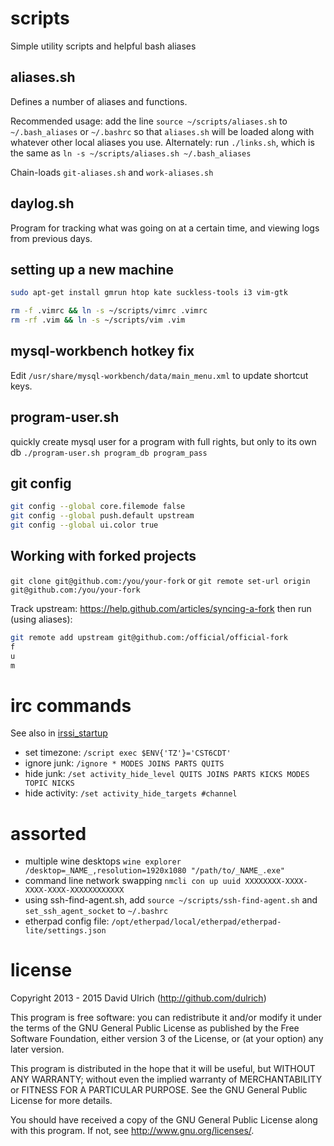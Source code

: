 # scripts

Simple utility scripts and helpful bash aliases


## aliases.sh

Defines a number of aliases and functions.

Recommended usage: add the line `source ~/scripts/aliases.sh` to `~/.bash_aliases`
or `~/.bashrc` so that `aliases.sh` will be loaded along with whatever other
local aliases you use. Alternately: run `./links.sh`, which is the same as
`ln -s ~/scripts/aliases.sh ~/.bash_aliases`

Chain-loads `git-aliases.sh` and `work-aliases.sh`


## daylog.sh

Program for tracking what was going on at a certain time, and viewing logs
from previous days.


## setting up a new machine

```bash
sudo apt-get install gmrun htop kate suckless-tools i3 vim-gtk

rm -f .vimrc && ln -s ~/scripts/vimrc .vimrc
rm -rf .vim && ln -s ~/scripts/vim .vim
```


## mysql-workbench hotkey fix

Edit `/usr/share/mysql-workbench/data/main_menu.xml` to update shortcut keys.


## program-user.sh

quickly create mysql user for a program with full rights, but only to its own db
`./program-user.sh program_db program_pass`


## git config
```bash
git config --global core.filemode false
git config --global push.default upstream
git config --global ui.color true
```


## Working with forked projects

`git clone git@github.com:/you/your-fork` or `git remote set-url origin git@github.com:/you/your-fork`

Track upstream: https://help.github.com/articles/syncing-a-fork then run (using aliases):
```bash
git remote add upstream git@github.com:/official/official-fork
f
u
m
```


# irc commands

See also in [irssi_startup](./irssi_startup)

* set timezone: `/script exec $ENV{'TZ'}='CST6CDT'`
* ignore junk: `/ignore * MODES JOINS PARTS QUITS`
* hide junk: `/set activity_hide_level QUITS JOINS PARTS KICKS MODES TOPIC NICKS`
* hide activity: `/set activity_hide_targets #channel`


# assorted

* multiple wine desktops `wine explorer /desktop=_NAME_,resolution=1920x1080 "/path/to/_NAME_.exe"`
* command line network swapping `nmcli con up uuid XXXXXXXX-XXXX-XXXX-XXXX-XXXXXXXXXXXX`
* using ssh-find-agent.sh, add `source ~/scripts/ssh-find-agent.sh` and `set_ssh_agent_socket` to `~/.bashrc`
* etherpad config file: `/opt/etherpad/local/etherpad/etherpad-lite/settings.json`


# license

Copyright 2013 - 2015  David Ulrich (http://github.com/dulrich)

This program is free software: you can redistribute it and/or modify
it under the terms of the GNU General Public License as published by
the Free Software Foundation, either version 3 of the License, or
(at your option) any later version.

This program is distributed in the hope that it will be useful,
but WITHOUT ANY WARRANTY; without even the implied warranty of
MERCHANTABILITY or FITNESS FOR A PARTICULAR PURPOSE.  See the
GNU General Public License for more details.

You should have received a copy of the GNU General Public License
along with this program.  If not, see <http://www.gnu.org/licenses/>.
